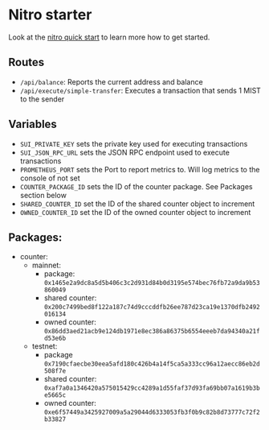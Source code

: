 # Nitro starter

Look at the [nitro quick start](https://nitro.unjs.io/guide#quick-start) to learn more how to get started.

## Routes

- `/api/balance`: Reports the current address and balance
- `/api/execute/simple-transfer`: Executes a transaction that sends 1 MIST to the sender

## Variables

- `SUI_PRIVATE_KEY` sets the private key used for executing transactions
- `SUI_JSON_RPC_URL` sets the JSON RPC endpoint used to execute transactions
- `PROMETHEUS_PORT` sets the Port to report metrics to. Will log metrics to the console of not set
- `COUNTER_PACKAGE_ID` sets the ID of the counter package. See Packages section below
- `SHARED_COUNTER_ID` set the ID of the shared counter object to increment
- `OWNED_COUNTER_ID` set the ID of the owned counter object to increment

## Packages:

- counter:
  - mainnet:
    - package: `0x1465e2a9dc8a5d5b406c3c2d931d84b0d3195e574bec76fb72a9da9b53860049`
    - shared counter: `0x200c7499bed8f122a187c74d9cccddfb26ee787d23ca19e1370dfb2492016134`
    - owned counter: `0x86dd3aed21acb9e124db1971e8ec386a86375b6554eeeb7da94340a21fd53e6b`
  - testnet:
    - package `0x7190cfaecbe30eea5afd180c426b4a14f5ca5a333cc96a12aecc86eb2d508f7e`
    - shared counter: `0xaf7a0a1346420a575015429cc4289a1d55faf37d93fa69bb07a1619b3be5665c`
    - owned counter: `0xe6f57449a3425927009a5a29044d6333053fb3f0b9c82b8d73777c72f2b33827`

